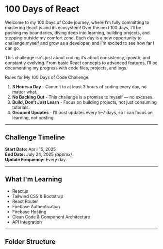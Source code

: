 # 100 Days of React

Welcome to my 100 Days of Code journey, where I’m fully committing to mastering React.js and its ecosystem! Over the next 100 days, I’ll be pushing my boundaries, diving deep into learning, building projects, and stepping outside my comfort zone. Each day is a new opportunity to challenge myself and grow as a developer, and I’m excited to see how far I can go.

This challenge isn’t just about coding it’s about consistency, growth, and constantly evolving. From basic React concepts to advanced features, I’ll be documenting my progress with code files, projects, and logs.

Rules for My 100 Days of Code Challenge:

1. **3 Hours a Day** - Commit to at least 3 hours of coding every day, no matter what.
2. **No Backing Out** - This challenge is a promise to myself — no excuses.
3. **Build, Don’t Just Learn** - Focus on building projects, not just consuming tutorials.
4. **Grouped Updates** - I’ll post updates every 5–7 days, so I can focus on learning, not posting.



---

## Challenge Timeline

**Start Date:** April 15, 2025  
**End Date:** July 24, 2025 *(approx)*  
**Update Frequency:** Every day.

---

## What I'm Learning

- React.js
- Tailwind CSS & Bootstrap
- React Router
- Firebase Authentication
- Firebase Hosting
- Clean Code & Component Architecture
- API Integration

---

## Folder Structure

